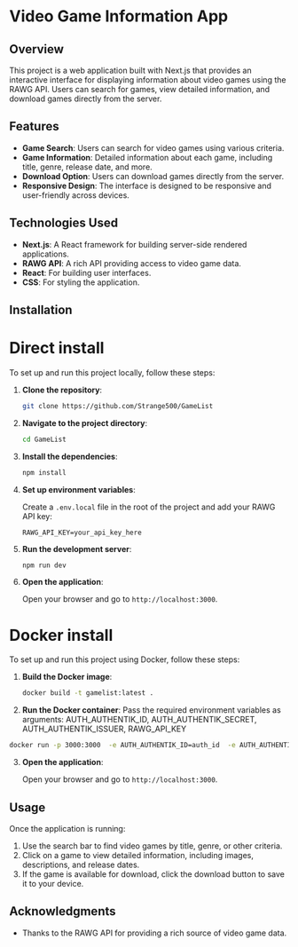 # Video Game Information App

## Overview

This project is a web application built with Next.js that provides an interactive interface for displaying information about video games using the RAWG API. Users can search for games, view detailed information, and download games directly from the server.

## Features

- **Game Search**: Users can search for video games using various criteria.
- **Game Information**: Detailed information about each game, including title, genre, release date, and more.
- **Download Option**: Users can download games directly from the server.
- **Responsive Design**: The interface is designed to be responsive and user-friendly across devices.

## Technologies Used

- **Next.js**: A React framework for building server-side rendered applications.
- **RAWG API**: A rich API providing access to video game data.
- **React**: For building user interfaces.
- **CSS**: For styling the application.

## Installation

# Direct install

To set up and run this project locally, follow these steps:

1. **Clone the repository**:

    ```bash
    git clone https://github.com/Strange500/GameList
    ```

2. **Navigate to the project directory**:

    ```bash
    cd GameList
    ```

3. **Install the dependencies**:

    ```bash
    npm install
    ```

4. **Set up environment variables**:

    Create a `.env.local` file in the root of the project and add your RAWG API key:

    ```
    RAWG_API_KEY=your_api_key_here
    ```

5. **Run the development server**:

    ```bash
    npm run dev
    ```

6. **Open the application**:

    Open your browser and go to `http://localhost:3000`.

# Docker install

To set up and run this project using Docker, follow these steps:

1. **Build the Docker image**:

    ```bash
    docker build -t gamelist:latest .
    ```

2. **Run the Docker container**:
Pass the required environment variables as arguments: AUTH_AUTHENTIK_ID, AUTH_AUTHENTIK_SECRET, AUTH_AUTHENTIK_ISSUER, RAWG_API_KEY

```bash
docker run -p 3000:3000  -e AUTH_AUTHENTIK_ID=auth_id  -e AUTH_AUTHENTIK_SECRET=auth_secret -e AUTH_AUTHENTIK_ISSUER=auth_issuer -e RAWG_API_KEY=api_key_rawg -e GAME_FOLDER_PATH=/games -v path_to_games_folders:/games gamelist
```

3. **Open the application**:

    Open your browser and go to `http://localhost:3000`.



## Usage

Once the application is running:

1. Use the search bar to find video games by title, genre, or other criteria.
2. Click on a game to view detailed information, including images, descriptions, and release dates.
3. If the game is available for download, click the download button to save it to your device.

## Acknowledgments

- Thanks to the RAWG API for providing a rich source of video game data.
